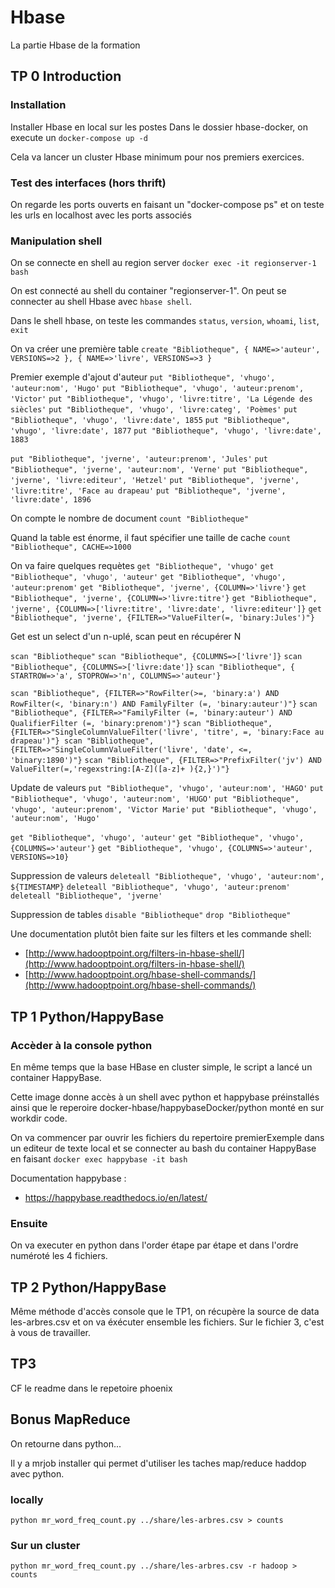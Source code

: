 # Hbase
La partie Hbase de la formation

## TP 0 Introduction

### Installation

Installer Hbase en local sur les postes
Dans le dossier hbase-docker, on execute un `docker-compose up -d`

Cela va lancer un cluster Hbase minimum pour nos premiers exercices.

### Test des interfaces (hors thrift)

On regarde les ports ouverts en faisant un "docker-compose ps" et on teste les urls en localhost avec les ports associés

### Manipulation shell

On se connecte en shell au region server `docker exec -it regionserver-1 bash`

On est connecté au shell du container "regionserver-1". On peut se connecter au shell Hbase avec `hbase shell`.

Dans le shell hbase, on teste les commandes `status`, `version`, `whoami`, `list`, `exit`

On va créer une première table
`create "Bibliotheque",
{ NAME=>'auteur', VERSIONS=>2 }, { NAME=>'livre', VERSIONS=>3 }`

Premier exemple d'ajout d'auteur
`put "Bibliotheque", 'vhugo', 'auteur:nom', 'Hugo'`
`put "Bibliotheque", 'vhugo', 'auteur:prenom', 'Victor'`
`put "Bibliotheque", 'vhugo', 'livre:titre', 'La Légende des siècles'`
`put "Bibliotheque", 'vhugo', 'livre:categ', 'Poèmes'`
`put "Bibliotheque", 'vhugo', 'livre:date', 1855`
`put "Bibliotheque", 'vhugo', 'livre:date', 1877`
`put "Bibliotheque", 'vhugo', 'livre:date', 1883`

`put "Bibliotheque", 'jverne', 'auteur:prenom', 'Jules'`
`put "Bibliotheque", 'jverne', 'auteur:nom', 'Verne'`
`put "Bibliotheque", 'jverne', 'livre:editeur', 'Hetzel'`
`put "Bibliotheque", 'jverne', 'livre:titre', 'Face au drapeau'`
`put "Bibliotheque", 'jverne', 'livre:date', 1896`

On compte le nombre de document
`count "Bibliotheque"`

Quand la table est énorme, il faut spécifier une taille de cache
`count "Bibliotheque", CACHE=>1000`

On va faire quelques requètes
`get "Bibliotheque", 'vhugo'`
`get "Bibliotheque", 'vhugo', 'auteur'`
`get "Bibliotheque", 'vhugo', 'auteur:prenom'`
`get "Bibliotheque", 'jverne', {COLUMN=>'livre'}`
`get "Bibliotheque", 'jverne', {COLUMN=>'livre:titre'}`
`get "Bibliotheque", 'jverne',
        {COLUMN=>['livre:titre', 'livre:date', 'livre:editeur']}`
`get "Bibliotheque", 'jverne', {FILTER=>"ValueFilter(=, 'binary:Jules')"}`

Get est un select d'un n-uplé, scan peut en récupérer N

`scan "Bibliotheque"`
`scan "Bibliotheque", {COLUMNS=>['livre']}`
`scan "Bibliotheque", {COLUMNS=>['livre:date']}`
`scan "Bibliotheque", { STARTROW=>'a', STOPROW=>'n', COLUMNS=>'auteur'}`


`scan "Bibliotheque",
    {FILTER=>"RowFilter(>=, 'binary:a') AND RowFilter(<, 'binary:n') AND
              FamilyFilter (=, 'binary:auteur')"}`
`scan "Bibliotheque",
    {FILTER=>"FamilyFilter (=, 'binary:auteur') AND
              QualifierFilter (=, 'binary:prenom')"}`
`scan "Bibliotheque",
    {FILTER=>"SingleColumnValueFilter('livre', 'titre', =, 'binary:Face au drapeau')"}
scan "Bibliotheque",
    {FILTER=>"SingleColumnValueFilter('livre', 'date', <=, 'binary:1890')"}`
`scan "Bibliotheque",
    {FILTER=>"PrefixFilter('jv') AND ValueFilter(=,'regexstring:[A-Z]([a-z]+ ){2,}')"}`

Update de valeurs
`put "Bibliotheque", 'vhugo', 'auteur:nom', 'HAGO'`
`put "Bibliotheque", 'vhugo', 'auteur:nom', 'HUGO'`
`put "Bibliotheque", 'vhugo', 'auteur:prenom', 'Victor Marie'`
`put "Bibliotheque", 'vhugo', 'auteur:nom', 'Hugo'`

`get "Bibliotheque", 'vhugo', 'auteur'`
`get "Bibliotheque", 'vhugo', {COLUMNS=>'auteur'}`
`get "Bibliotheque", 'vhugo', {COLUMNS=>'auteur', VERSIONS=>10}`

Suppression de valeurs
`deleteall "Bibliotheque", 'vhugo', 'auteur:nom', ${TIMESTAMP}`
`deleteall "Bibliotheque", 'vhugo', 'auteur:prenom'`
`deleteall "Bibliotheque", 'jverne'`

Suppression de tables
`disable "Bibliotheque"`
`drop "Bibliotheque"`

Une documentation plutôt bien faite sur les filters et les commande shell: 

* [http://www.hadooptpoint.org/filters-in-hbase-shell/](http://www.hadooptpoint.org/filters-in-hbase-shell/)
* [http://www.hadooptpoint.org/hbase-shell-commands/](http://www.hadooptpoint.org/hbase-shell-commands/)

## TP 1 Python/HappyBase

### Accèder à la console python

En même temps que la base HBase en cluster simple, le script a lancé un container HappyBase.

Cette image donne accès à un shell avec python et happybase préinstallés ainsi que le reperoire docker-hbase/happybaseDocker/python monté en sur workdir code.

On va commencer par ouvrir les fichiers du repertoire premierExemple dans un editeur de texte local et se connecter au bash du container HappyBase en faisant `docker exec happybase -it bash`

Documentation happybase :

 * https://happybase.readthedocs.io/en/latest/



### Ensuite

On va executer en python dans l'order étape par étape et dans l'ordre numéroté les 4 fichiers.

## TP 2 Python/HappyBase

Même méthode d'accès console que le TP1, on récupère la source de data les-arbres.csv et on va éxécuter ensemble les fichiers. Sur le fichier 3, c'est à vous de travailler.

## TP3

CF le readme dans le repetoire phoenix

## Bonus MapReduce

On retourne dans python...

Il y a mrjob installer qui permet d'utiliser les taches map/reduce haddop avec python.

### locally

	python mr_word_freq_count.py ../share/les-arbres.csv > counts

### Sur un cluster 

	python mr_word_freq_count.py ../share/les-arbres.csv -r hadoop > counts
